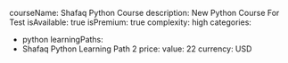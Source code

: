 courseName: Shafaq Python Course
description: New Python Course For Test
isAvailable: true
isPremium: true
complexity: high
categories: 
  - python
learningPaths: 
  - Shafaq Python Learning Path 2
price: 
  value: 22
  currency: USD
